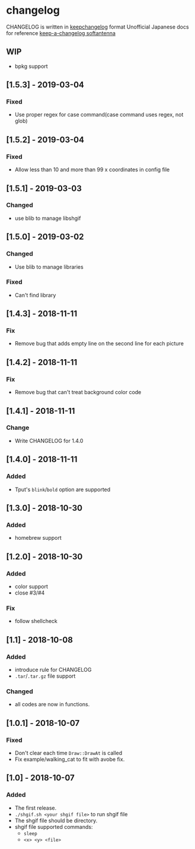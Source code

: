 # changelog

CHANGELOG is written in [keepchangelog](https://keepachangelog.com/en/1.0.0/) format
Unofficial Japanese docs for reference [keep-a-changelog softantenna](https://www.softantenna.com/wp/software/keep-a-changeloag/)

## WIP
  - bpkg support

## [1.5.3] - 2019-03-04
### Fixed
  * Use proper regex for case command(case command uses regex, not glob)


## [1.5.2] - 2019-03-04
### Fixed
  * Allow less than 10 and more than 99 x coordinates in config file

## [1.5.1] - 2019-03-03
### Changed
  * use blib to manage libshgif

## [1.5.0] - 2019-03-02
### Changed
  * Use blib to manage libraries

### Fixed
  * Can't find library

## [1.4.3] - 2018-11-11
### Fix
  - Remove bug that adds empty line on the second line for each picture

## [1.4.2] - 2018-11-11
### Fix
  - Remove bug that can't treat background color code

## [1.4.1] - 2018-11-11
### Change
  - Write CHANGELOG for 1.4.0
## [1.4.0] - 2018-11-11
### Added
  - Tput's `blink`/`bold` option are supported

## [1.3.0] - 2018-10-30
### Added
  - homebrew support

## [1.2.0] - 2018-10-30
### Added
  - color support
  - close #3/#4
### Fix
  - follow shellcheck

## [1.1] - 2018-10-08
### Added
  - introduce rule for CHANGELOG
  - `.tar`/`.tar.gz` file support
### Changed
  - all codes are now in functions.


## [1.0.1] - 2018-10-07
### Fixed
  - Don't clear each time `Draw::DrawAt` is called
  - Fix example/walking_cat to fit with avobe fix.

## [1.0] - 2018-10-07
### Added
  - The first release.
  - `./shgif.sh <your shgif file>` to run shgif file
  - The shgif file should be directory.
  - shgif file supported commands:
    - `sleep`
    - `<x> <y> <file>`
